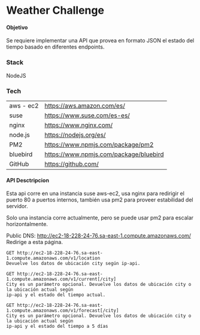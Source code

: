 # Weather Challenge 

#### Objetivo
Se requiere implementar una API que provea en formato JSON el estado del tiempo basado en
diferentes endpoints. 

### Stack
NodeJS

### Tech
|  |  |
| ------ | ------ |
| aws - ec2 | https://aws.amazon.com/es/ |
| suse | https://www.suse.com/es-es/ |
| nginx | https://www.nginx.com/ |
| node.js | https://nodejs.org/es/ |
|PM2| https://www.npmjs.com/package/pm2 |
|bluebird|https://www.npmjs.com/package/bluebird|
| GitHub | https://github.com/ |

#### API Desctripcion

Esta api corre en una instancia suse aws-ec2, usa nginx para redirigir el puerto 80 a puertos internos, también usa pm2 para proveer estabilidad del servidor.

Solo una instancia corre actualmente, pero se puede usar pm2 para escalar horizontalmente.

Public DNS:
http://ec2-18-228-24-76.sa-east-1.compute.amazonaws.com/
Redirige a esta página.

```
GET http://ec2-18-228-24-76.sa-east-1.compute.amazonaws.com/v1/location
Devuelve los datos de ubicación city según ip-api. 
```
```
GET http://ec2-18-228-24-76.sa-east-1.compute.amazonaws.com/v1/current[/city]
City es un parámetro opcional. Devuelve los datos de ubicación city o la ubicación actual según
ip-api y el estado del tiempo actual.
```
```
GET http://ec2-18-228-24-76.sa-east-1.compute.amazonaws.com/v1/forecast[/city]
City es un parámetro opcional. Devuelve los datos de ubicación city o la ubicación actual según
ip-api y el estado del tiempo a 5 días
```
